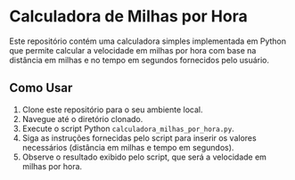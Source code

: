 # Calculadora de Milhas por Hora

Este repositório contém uma calculadora simples implementada em Python que permite calcular a velocidade em milhas por hora com base na distância em milhas e no tempo em segundos fornecidos pelo usuário.

## Como Usar

1. Clone este repositório para o seu ambiente local.
2. Navegue até o diretório clonado.
3. Execute o script Python `calculadora_milhas_por_hora.py`.
4. Siga as instruções fornecidas pelo script para inserir os valores necessários (distância em milhas e tempo em segundos).
5. Observe o resultado exibido pelo script, que será a velocidade em milhas por hora.
